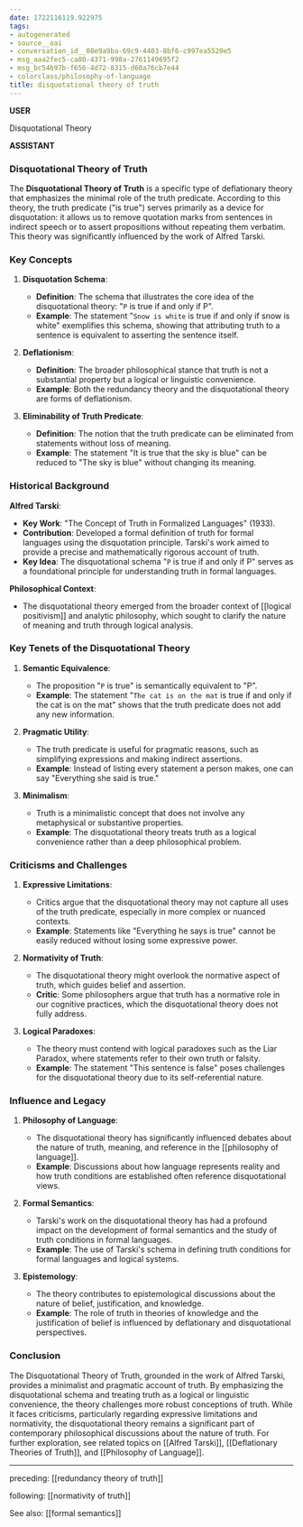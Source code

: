 ```yaml
---
date: 1722116119.922975
tags:
- autogenerated
- source__oai
- conversation_id__08e9a9ba-69c9-4403-8bf6-c997ea5520e5
- msg_aaa2fec5-ca80-4371-998a-2761149695f2
- msg_bc54b97b-f656-4d72-8315-d68a76cb7e44
- colorclass/philosophy-of-language
title: disquotational theory of truth
---
```


**USER**

Disquotational Theory


**ASSISTANT**

### Disquotational Theory of Truth

The **Disquotational Theory of Truth** is a specific type of deflationary theory that emphasizes the minimal role of the truth predicate. According to this theory, the truth predicate ("is true") serves primarily as a device for disquotation: it allows us to remove quotation marks from sentences in indirect speech or to assert propositions without repeating them verbatim. This theory was significantly influenced by the work of Alfred Tarski.

### Key Concepts

1. **Disquotation Schema**:
   - **Definition**: The schema that illustrates the core idea of the disquotational theory: "`P` is true if and only if P".
   - **Example**: The statement "`Snow is white` is true if and only if snow is white" exemplifies this schema, showing that attributing truth to a sentence is equivalent to asserting the sentence itself.

2. **Deflationism**:
   - **Definition**: The broader philosophical stance that truth is not a substantial property but a logical or linguistic convenience.
   - **Example**: Both the redundancy theory and the disquotational theory are forms of deflationism.

3. **Eliminability of Truth Predicate**:
   - **Definition**: The notion that the truth predicate can be eliminated from statements without loss of meaning.
   - **Example**: The statement "It is true that the sky is blue" can be reduced to "The sky is blue" without changing its meaning.

### Historical Background

**Alfred Tarski**:
- **Key Work**: "The Concept of Truth in Formalized Languages" (1933).
- **Contribution**: Developed a formal definition of truth for formal languages using the disquotation principle. Tarski's work aimed to provide a precise and mathematically rigorous account of truth.
- **Key Idea**: The disquotational schema "`P` is true if and only if P" serves as a foundational principle for understanding truth in formal languages.

**Philosophical Context**:
- The disquotational theory emerged from the broader context of [[logical positivism]] and analytic philosophy, which sought to clarify the nature of meaning and truth through logical analysis.

### Key Tenets of the Disquotational Theory

1. **Semantic Equivalence**:
   - The proposition "`P` is true" is semantically equivalent to "P".
   - **Example**: The statement "`The cat is on the mat` is true if and only if the cat is on the mat" shows that the truth predicate does not add any new information.

2. **Pragmatic Utility**:
   - The truth predicate is useful for pragmatic reasons, such as simplifying expressions and making indirect assertions.
   - **Example**: Instead of listing every statement a person makes, one can say "Everything she said is true."

3. **Minimalism**:
   - Truth is a minimalistic concept that does not involve any metaphysical or substantive properties.
   - **Example**: The disquotational theory treats truth as a logical convenience rather than a deep philosophical problem.

### Criticisms and Challenges

1. **Expressive Limitations**:
   - Critics argue that the disquotational theory may not capture all uses of the truth predicate, especially in more complex or nuanced contexts.
   - **Example**: Statements like "Everything he says is true" cannot be easily reduced without losing some expressive power.

2. **Normativity of Truth**:
   - The disquotational theory might overlook the normative aspect of truth, which guides belief and assertion.
   - **Critic**: Some philosophers argue that truth has a normative role in our cognitive practices, which the disquotational theory does not fully address.

3. **Logical Paradoxes**:
   - The theory must contend with logical paradoxes such as the Liar Paradox, where statements refer to their own truth or falsity.
   - **Example**: The statement "This sentence is false" poses challenges for the disquotational theory due to its self-referential nature.

### Influence and Legacy

1. **Philosophy of Language**:
   - The disquotational theory has significantly influenced debates about the nature of truth, meaning, and reference in the [[philosophy of language]].
   - **Example**: Discussions about how language represents reality and how truth conditions are established often reference disquotational views.

2. **Formal Semantics**:
   - Tarski's work on the disquotational theory has had a profound impact on the development of formal semantics and the study of truth conditions in formal languages.
   - **Example**: The use of Tarski's schema in defining truth conditions for formal languages and logical systems.

3. **Epistemology**:
   - The theory contributes to epistemological discussions about the nature of belief, justification, and knowledge.
   - **Example**: The role of truth in theories of knowledge and the justification of belief is influenced by deflationary and disquotational perspectives.

### Conclusion

The Disquotational Theory of Truth, grounded in the work of Alfred Tarski, provides a minimalist and pragmatic account of truth. By emphasizing the disquotational schema and treating truth as a logical or linguistic convenience, the theory challenges more robust conceptions of truth. While it faces criticisms, particularly regarding expressive limitations and normativity, the disquotational theory remains a significant part of contemporary philosophical discussions about the nature of truth. For further exploration, see related topics on [[Alfred Tarski]], [[Deflationary Theories of Truth]], and [[Philosophy of Language]].


---

preceding: [[redundancy theory of truth]]  


following: [[normativity of truth]]

See also: [[formal semantics]]